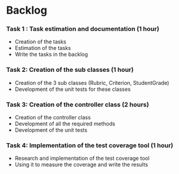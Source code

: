 # Backlog

### Task 1 : Task estimation and documentation (1 hour)
* Creation of the tasks
* Estimation of the tasks
* Write the tasks in the backlog

### Task 2: Creation of the sub classes (1 hour)
* Creation of the 3 sub classes (Rubric, Criterion, StudentGrade)
* Development of the unit tests for these classes

### Task 3: Creation of the controller class (2 hours)
* Creation of the controller class
* Development of all the required methods
* Development of the unit tests

### Task 4: Implementation of the test coverage tool (1 hour)
* Research and implementation of the test coverage tool
* Using it to measure the coverage and write the results

